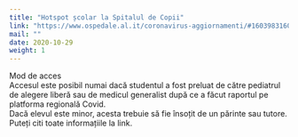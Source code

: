 ```yaml
---
title: "Hotspot școlar la Spitalul de Copii"
link: "https://www.ospedale.al.it/coronavirus-aggiornamenti/#1603983160431-d9a7bee0-ff20"
mail: ""
date: 2020-10-29
weight: 1
---
```


Mod de acces  
Accesul este posibil numai dacă studentul a fost preluat de către pediatrul de alegere liberă sau de medicul generalist după ce a făcut raportul pe platforma regională Covid.  
Dacă elevul este minor, acesta trebuie să fie însoțit de un părinte sau tutore.  
Puteți citi toate informațiile la link.
